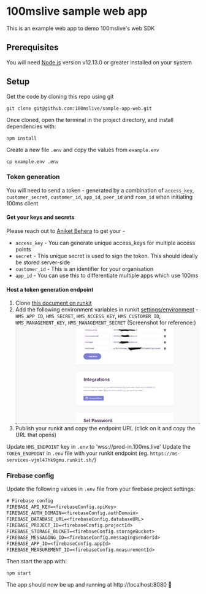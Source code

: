 # 100mslive sample web app

This is an example web app to demo 100mslive's web SDK

## Prerequisites

You will need [Node.js](https://nodejs.org) version v12.13.0 or greater installed on your system

## Setup

Get the code by cloning this repo using git

```
git clone git@github.com:100mslive/sample-app-web.git
```

Once cloned, open the terminal in the project directory, and install dependencies with:

```
npm install
```

Create a new file `.env` and copy the values from `example.env`

```
cp example.env .env
```

### Token generation

You will need to send a token - generated by a combination of `access_key`, `customer_secret`, `customer_id`, `app_id`, `peer_id` and `room_id` when initiating 100ms client

#### Get your keys and secrets

Please reach out to [Aniket Behera](mailto:aniket@100ms.live) to get your -
- `access_key` - You can generate unique access_keys for multiple access points
- `secret` - This unique secret is used to sign the token. This should ideally be stored server-side
- `customer_id` - This is an identifier for your organisation
- `app_id` - You can use this to differentiate multiple apps which use 100ms

#### Host a token generation endpoint

1. Clone [this document on runkit](https://runkit.com/apnerve/100ms-services)
2. Add the following environment variables in runkit [settings/environment](https://runkit.com/settings/environment)  - `HMS_APP_ID`, `HMS_SECRET`, `HMS_ACCESS_KEY`, `HMS_CUSTOMER_ID`, `HMS_MANAGEMENT_KEY`, `HMS_MANAGEMENT_SECRET` (Screenshot for reference:)
![runkit screenshot](./.github/screenshots/runkit-screenshot.png?raw=true)
3. Publish your runkit and copy the endpoint URL (click on it and copy the URL that opens)

Update `HMS_ENDPOINT` key in `.env` to 'wss://prod-in.100ms.live'
Update the `TOKEN_ENDPOINT` in `.env` file with your runkit endpoint (eg. `https://ms-services-vjml47hk9gmu.runkit.sh/`)

### Firebase config

Update the following values in `.env` file from your firebase project settings:

```
# Firebase config
FIREBASE_API_KEY=<firebaseConfig.apiKey>
FIREBASE_AUTH_DOMAIN=<firebaseConfig.authDomain>
FIREBASE_DATABASE_URL=<firebaseConfig.databaseURL>
FIREBASE_PROJECT_ID=<firebaseConfig.projectId>
FIREBASE_STORAGE_BUCKET=<firebaseConfig.storageBucket>
FIREBASE_MESSAGING_ID=<firebaseConfig.messagingSenderId>
FIREBASE_APP_ID=<firebaseConfig.appId>
FIREBASE_MEASUREMENT_ID=<firebaseConfig.measurementId>
```

Then start the app with:

```
npm start
```

The app should now be up and running at http://localhost:8080 🚀
